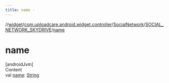 ```yaml
---
title: name -
---
```

//[widget](../../../index.md)/[com.uploadcare.android.widget.controller](../../index.md)/[SocialNetwork](../index.md)/[SOCIAL_NETWORK_SKYDRIVE](index.md)/[name](name.md)



# name  
[androidJvm]  
Content  
val [name](name.md): [String](https://kotlinlang.org/api/latest/jvm/stdlib/kotlin/-string/index.html)  



